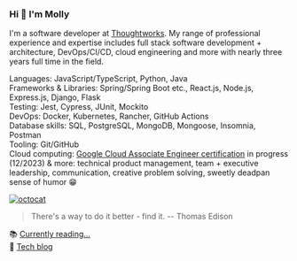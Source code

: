### Hi 👋 I'm Molly

I'm a software developer at [Thoughtworks](https://github.com/thoughtworks). My range of professional experience and expertise includes full stack software development + architecture, DevOps/CI/CD, cloud engineering and more with nearly three years full time in the field.

Languages: JavaScript/TypeScript, Python, Java\
Frameworks & Libraries: Spring/Spring Boot etc., React.js, Node.js, Express.js, Django, Flask\
Testing: Jest, Cypress, JUnit, Mockito\
DevOps: Docker, Kubernetes, Rancher, GitHub Actions\
Database skills: SQL, PostgreSQL, MongoDB, Mongoose, Insomnia, Postman\
Tooling: Git/GitHub\
Cloud computing:  [Google Cloud Associate Engineer certification](https://cloud.google.com/learn/certification/cloud-engineer) in progress (12/2023) 
& more: technical product management, team + executive leadership, communication, creative problem solving, sweetly deadpan sense of humor :grin:

[![octocat](https://i.imgur.com/JqU5A8U.png)](https://linktr.ee/mollycarroll)

> There's a way to do it better - find it. -- Thomas Edison

📚 [Currently reading...](https://www.goodreads.com/mollycarroll)\
📝 [Tech blog](https://medium.com/@mollycarroll)
